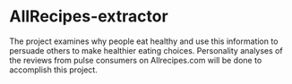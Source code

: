 # AllRecipes-extractor
The project examines why people eat healthy and use this information to persuade others to make healthier eating choices. Personality analyses of the reviews from pulse consumers on Allrecipes.com will be done to accomplish this project.
